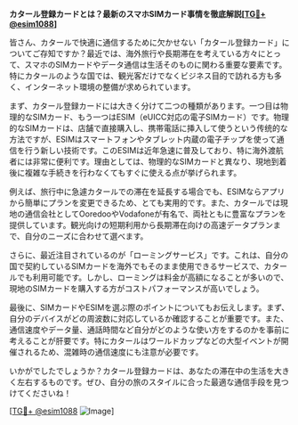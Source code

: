 **カタール登録カードとは？最新のスマホSIMカード事情を徹底解説[[TG💪+ @esim1088](https://t.me/s/esim1088)]**

皆さん、カタールで快適に通信するために欠かせない「カタール登録カード」についてご存知ですか？最近では、海外旅行や長期滞在を考えている方々にとって、スマホのSIMカードやデータ通信は生活そのものに関わる重要な要素です。特にカタールのような国では、観光客だけでなくビジネス目的で訪れる方も多く、インターネット環境の整備が求められています。

まず、カタール登録カードには大きく分けて二つの種類があります。一つ目は物理的なSIMカード、もう一つはESIM（eUICC対応の電子SIMカード）です。物理的なSIMカードは、店舗で直接購入し、携帯電話に挿入して使うという传统的な方法ですが、ESIMはスマートフォンやタブレット内蔵の電子チップを使って通信を行う新しい技術です。このESIMは近年急速に普及しており、特に海外渡航者には非常に便利です。理由としては、物理的なSIMカードと異なり、現地到着後に複雑な手続きを行わなくてもすぐに使える点が挙げられます。

例えば、旅行中に急遽カタールでの滞在を延長する場合でも、ESIMならアプリから簡単にプランを変更できるため、とても実用的です。また、カタールでは現地の通信会社としてOoredooやVodafoneが有名で、両社ともに豊富なプランを提供しています。観光向けの短期利用から長期滞在向けの高速データプランまで、自分のニーズに合わせて選べます。

さらに、最近注目されているのが「ローミングサービス」です。これは、自分の国で契約しているSIMカードを海外でもそのまま使用できるサービスで、カタールでも利用可能です。しかし、ローミングは料金が高額になることが多いので、現地のSIMカードを購入する方がコストパフォーマンスが高いでしょう。

最後に、SIMカードやESIMを選ぶ際のポイントについてもお伝えします。まず、自分のデバイスがどの周波数に対応しているか確認することが重要です。また、通信速度やデータ量、通話時間など自分がどのような使い方をするのかを事前に考えることが肝要です。特にカタールはワールドカップなどの大型イベントが開催されるため、混雑時の通信速度にも注意が必要です。

いかがでしたでしょうか？カタール登録カードは、あなたの滞在中の生活を大きく左右するものです。ぜひ、自分の旅のスタイルに合った最適な通信手段を見つけてくださいね！

[[TG💪+ @esim1088](https://t.me/s/esim1088) ![Image](https://i.postimg.cc/Y0z9fWf4/image.png)]